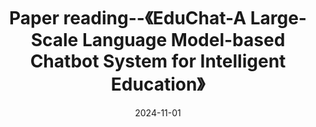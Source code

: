 ---
title: Paper reading--《EduChat-A Large-Scale Language Model-based Chatbot System
 for Intelligent Education》
date: 2024-11-01
updated: 2024-11-01
categories: Research
image: https://raw.githubusercontent.com/xjtu-wjz/void2004/main/pics_for_post/saber.webp
tags:
  - 科研
top: 1
---